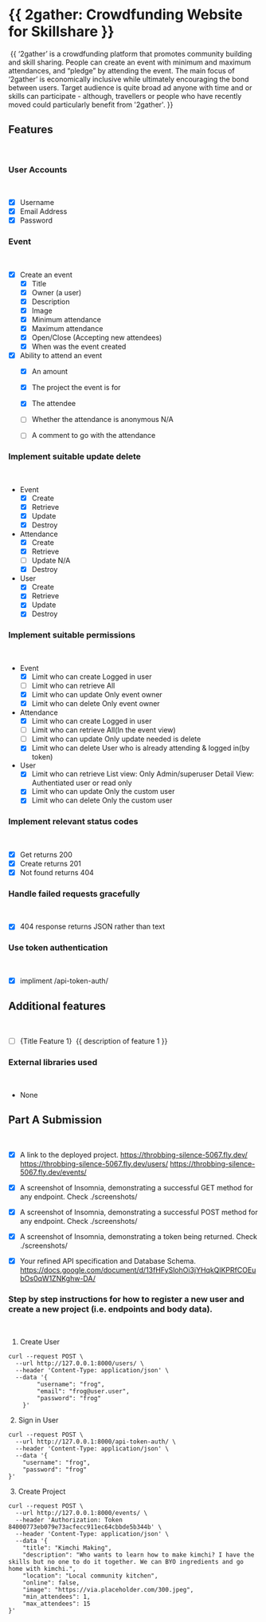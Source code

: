 # {{ 2gather: Crowdfunding Website for Skillshare }}
​
{{ ‘2gather’ is a crowdfunding platform that promotes community building and skill sharing. People can create an event with minimum and maximum attendances, and “pledge” by attending the event. The main focus of ‘2gather’ is economically inclusive while ultimately encouraging the bond between users. Target audience is quite broad ad anyone with time and or skills can participate - although, travellers or people who have recently moved could particularly benefit from '2gather'. }}
​
## Features
​
### User Accounts
​
- [X] Username
- [X] Email Address
- [X] Password
​

### Event
​
- [X] Create an event
  - [X] Title
  - [X] Owner (a user)
  - [X] Description
  - [X] Image
  - [X] Minimum attendance
  - [X] Maximum attendance
  - [X] Open/Close (Accepting new attendees)
  - [X] When was the event created
- [X] Ability to attend an event
  - [X] An amount
  - [X] The project the event is for
  - [X] The attendee
  - [ ] Whether the attendance is anonymous
    N/A
  - [ ] A comment to go with the attendance

  
### Implement suitable update delete
​
- Event
  - [X] Create
  - [X] Retrieve
  - [X] Update
  - [X] Destroy
- Attendance
  - [X] Create
  - [X] Retrieve
  - [ ] Update
    N/A
  - [X] Destroy
- User
  - [X] Create
  - [X] Retrieve
  - [X] Update
  - [X] Destroy
​

### Implement suitable permissions
​
- Event
  - [X] Limit who can create
    Logged in user
  - [ ] Limit who can retrieve
    All
  - [X] Limit who can update
    Only event owner
  - [X] Limit who can delete
    Only event owner

- Attendance
  - [X] Limit who can create
    Logged in user
  - [ ] Limit who can retrieve
    All(In the event view)
  - [ ] Limit who can update
    Only update needed is delete
  - [X] Limit who can delete
    User who is already attending & logged in(by token)

- User
  - [X] Limit who can retrieve
    List view: Only Admin/superuser
    Detail View: Authentiated user or read only
  - [X] Limit who can update
    Only the custom user
  - [X] Limit who can delete
​    Only the custom user

### Implement relevant status codes
​
- [X] Get returns 200
- [X] Create returns 201
- [X] Not found returns 404
​
### Handle failed requests gracefully 
​
- [X] 404 response returns JSON rather than text
​
### Use token authentication
​
- [X] impliment /api-token-auth/
​
## Additional features
​
- [ ] {Title Feature 1}
​
{{ description of feature 1 }}
​
​
### External libraries used
​
- None
​
​
## Part A Submission
​
- [X] A link to the deployed project.
  https://throbbing-silence-5067.fly.dev/
  https://throbbing-silence-5067.fly.dev/users/
  https://throbbing-silence-5067.fly.dev/events/
- [X] A screenshot of Insomnia, demonstrating a successful GET method for any endpoint.
  Check ./screenshots/
- [X] A screenshot of Insomnia, demonstrating a successful POST method for any endpoint.
    Check ./screenshots/
- [X] A screenshot of Insomnia, demonstrating a token being returned.
    Check ./screenshots/
- [X] Your refined API specification and Database Schema.
​   https://docs.google.com/document/d/13fHFySlohOi3jYHqkQlKPRfCOEubOs0qW1ZNKghw-DA/


### Step by step instructions for how to register a new user and create a new project (i.e. endpoints and body data).
​
1. Create User
​
```shell
curl --request POST \
  --url http://127.0.0.1:8000/users/ \
  --header 'Content-Type: application/json' \
  --data '{
		"username": "frog",
		"email": "frog@user.user",
		"password": "frog"
	}'
```
​
2. Sign in User
​
```shell
curl --request POST \
  --url http://127.0.0.1:8000/api-token-auth/ \
  --header 'Content-Type: application/json' \
  --data '{
	"username": "frog",
	"password": "frog"
}'
```
​
3. Create Project
​
```shell
curl --request POST \
  --url http://127.0.0.1:8000/events/ \
  --header 'Authorization: Token 84000773eb079e73acfecc911ec64cbbde5b344b' \
  --header 'Content-Type: application/json' \
  --data '{
	"title": "Kimchi Making",
	"description": "Who wants to learn how to make kimchi? I have the skills but no one to do it together. We can BYO ingredients and go home with kimchi.",
	"location": "Local community kitchen",
	"online": false,
	"image": "https://via.placeholder.com/300.jpeg",
	"min_attendees": 1,
	"max_attendees": 15
}'
